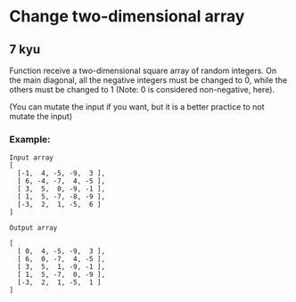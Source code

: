 # Change two-dimensional array
## 7 kyu

Function receive a two-dimensional square array of random integers. On the main diagonal, all the negative integers must be changed to 0, while the others must be changed to 1 (Note: 0 is considered non-negative, here).

(You can mutate the input if you want, but it is a better practice to not mutate the input)

### Example:

```
Input array
[
  [-1,  4, -5, -9,  3 ],
  [ 6, -4, -7,  4, -5 ],
  [ 3,  5,  0, -9, -1 ],
  [ 1,  5, -7, -8, -9 ],
  [-3,  2,  1, -5,  6 ]
]

Output array

[
  [ 0,  4, -5, -9,  3 ],
  [ 6,  0, -7,  4, -5 ],
  [ 3,  5,  1, -9, -1 ],
  [ 1,  5, -7,  0, -9 ],
  [-3,  2,  1, -5,  1 ]
]

```
